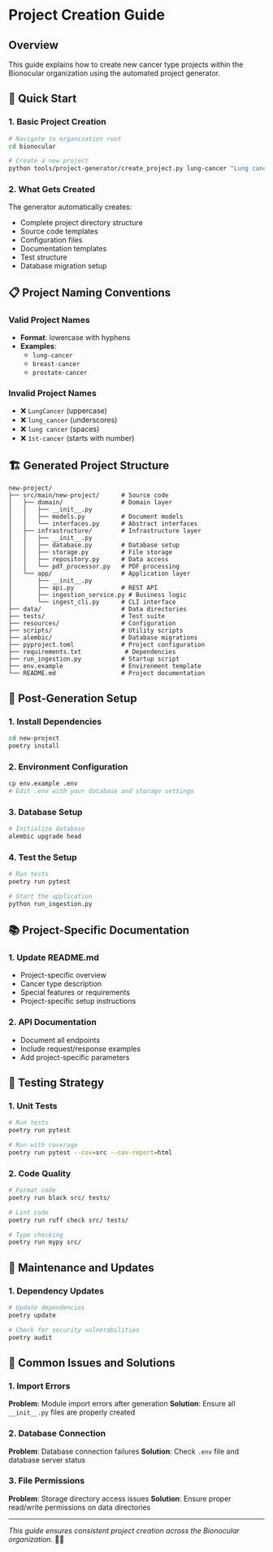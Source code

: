 # Project Creation Guide

## Overview
This guide explains how to create new cancer type projects within the Bionocular organization using the automated project generator.

## 🚀 Quick Start

### 1. Basic Project Creation
```bash
# Navigate to organization root
cd bionocular

# Create a new project
python tools/project-generator/create_project.py lung-cancer "Lung cancer research system"
```

### 2. What Gets Created
The generator automatically creates:
- Complete project directory structure
- Source code templates
- Configuration files
- Documentation templates
- Test structure
- Database migration setup

## 📋 Project Naming Conventions

### Valid Project Names
- **Format**: lowercase with hyphens
- **Examples**:
  - `lung-cancer`
  - `breast-cancer`
  - `prostate-cancer`

### Invalid Project Names
- ❌ `LungCancer` (uppercase)
- ❌ `lung_cancer` (underscores)
- ❌ `lung cancer` (spaces)
- ❌ `1st-cancer` (starts with number)

## 🏗️ Generated Project Structure

```
new-project/
├── src/main/new-project/      # Source code
│   ├── domain/                # Domain layer
│   │   ├── __init__.py
│   │   ├── models.py          # Document models
│   │   └── interfaces.py      # Abstract interfaces
│   ├── infrastructure/        # Infrastructure layer
│   │   ├── __init__.py
│   │   ├── database.py        # Database setup
│   │   ├── storage.py         # File storage
│   │   ├── repository.py      # Data access
│   │   └── pdf_processor.py   # PDF processing
│   └── app/                   # Application layer
│       ├── __init__.py
│       ├── api.py             # REST API
│       ├── ingestion_service.py # Business logic
│       └── ingest_cli.py      # CLI interface
├── data/                      # Data directories
├── tests/                     # Test suite
├── resources/                 # Configuration
├── scripts/                   # Utility scripts
├── alembic/                   # Database migrations
├── pyproject.toml             # Project configuration
├── requirements.txt            # Dependencies
├── run_ingestion.py           # Startup script
├── env.example                # Environment template
└── README.md                  # Project documentation
```

## 🔧 Post-Generation Setup

### 1. Install Dependencies
```bash
cd new-project
poetry install
```

### 2. Environment Configuration
```bash
cp env.example .env
# Edit .env with your database and storage settings
```

### 3. Database Setup
```bash
# Initialize database
alembic upgrade head
```

### 4. Test the Setup
```bash
# Run tests
poetry run pytest

# Start the application
python run_ingestion.py
```

## 📚 Project-Specific Documentation

### 1. Update README.md
- Project-specific overview
- Cancer type description
- Special features or requirements
- Project-specific setup instructions

### 2. API Documentation
- Document all endpoints
- Include request/response examples
- Add project-specific parameters

## 🧪 Testing Strategy

### 1. Unit Tests
```bash
# Run tests
poetry run pytest

# Run with coverage
poetry run pytest --cov=src --cov-report=html
```

### 2. Code Quality
```bash
# Format code
poetry run black src/ tests/

# Lint code
poetry run ruff check src/ tests/

# Type checking
poetry run mypy src/
```

## 🔄 Maintenance and Updates

### 1. Dependency Updates
```bash
# Update dependencies
poetry update

# Check for security vulnerabilities
poetry audit
```

## 🚨 Common Issues and Solutions

### 1. Import Errors
**Problem**: Module import errors after generation
**Solution**: Ensure all `__init__.py` files are properly created

### 2. Database Connection
**Problem**: Database connection failures
**Solution**: Check `.env` file and database server status

### 3. File Permissions
**Problem**: Storage directory access issues
**Solution**: Ensure proper read/write permissions on data directories

---

*This guide ensures consistent project creation across the Bionocular organization.* 🏥🔬
